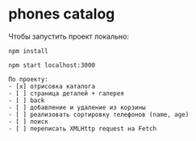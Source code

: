# phones catalog

Чтобы запустить проект локально:

```
npm install

npm start localhost:3000

По проекту:
- [x] отрисовка каталога
- [ ] страница деталей + галерея
- [ ] back
- [ ] добавление и удаление из корзины
- [ ] реализовать сортировку телефонов (name, age)
- [ ] поиск
- [ ] переписать XMLHttp request на Fetch

```
